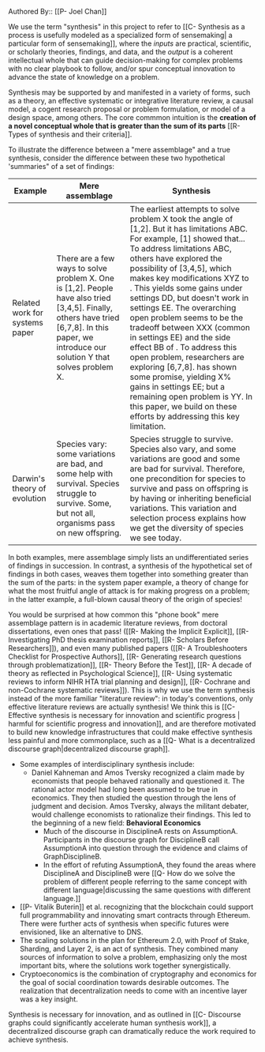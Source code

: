 ---
---
Authored By:: [[P- Joel Chan]]

We use the term "synthesis" in this project to refer to [[C- Synthesis as a process is usefully modeled as a specialized form of sensemaking| a particular form of sensemaking]], where the *inputs* are practical, scientific, or scholarly theories, findings, and data, and the *output* is a coherent intellectual whole that can guide decision-making for complex problems with no clear playbook to follow, and/or spur conceptual innovation to advance the state of knowledge on a problem.

Synthesis may be supported by and manifested in a variety of forms, such as a theory, an effective systematic or integrative literature review, a causal model, a cogent research proposal or problem formulation, or model of a design space, among others. The core commmon intuition is the **creation of a novel conceptual whole that is greater than the sum of its parts** [[R- Types of synthesis and their criteria]].

To illustrate the difference between a "mere assemblage" and a true synthesis, consider the difference between these two hypothetical 'summaries" of a set of findings:

| Example                        | Mere assemblage                                                                                                                                                                              | Synthesis                                                                                                                                                                                                                                                                                                                                                                                                                                                                                                                                                                                                                                                                                     |
| ------------------------------ | -------------------------------------------------------------------------------------------------------------------------------------------------------------------------------------------- | --------------------------------------------------------------------------------------------------------------------------------------------------------------------------------------------------------------------------------------------------------------------------------------------------------------------------------------------------------------------------------------------------------------------------------------------------------------------------------------------------------------------------------------------------------------------------------------------------------------------------------------------------------------------------------------------- |
| Related work for systems paper | There are a few ways to solve problem X. One is [1,2]. People have also tried [3,4,5]. Finally, others have tried [6,7,8]. In this paper, we introduce our solution Y that solves problem X. | The earliest attempts to solve problem X took the angle of [1,2]. But it has limitations ABC. For example, [1] showed that... To address limitations ABC, others have explored the possibility of [3,4,5], which makes key modifications XYZ to . This yields some gains under settings DD, but doesn't work in settings EE. The overarching open problem seems to be the tradeoff between XXX (common in settings EE) and the side effect BB of . To address this open problem, researchers are exploring [6,7,8]. has shown some promise, yielding X% gains in settings EE; but a remaining open problem is YY. In this paper, we build on these efforts by addressing this key limitation. |
| Darwin's theory of evolution   | Species vary: some variations are bad, and some help with survival. Species struggle to survive. Some, but not all, organisms pass on new offspring.                                         | Species struggle to survive. Species also vary, and some variations are good and some are bad for survival. Therefore, one precondition for species to survive and pass on offspring is by having or inheriting beneficial variations. This variation and selection process explains how we get the diversity of species we see today.                                                                                                                                                                                                                                                                                                                                                        |
  
In both examples, mere assemblage simply lists an undifferentiated series of findings in succession. In contrast, a synthesis of the hypothetical set of findings in both cases, weaves them together into something greater than the sum of the parts: in the system paper example, a theory of change for what the most fruitful angle of attack is for making progress on a problem; in the latter example, a full-blown causal theory of the origin of species!

You would be surprised at how common this "phone book" mere assemblage pattern is in academic literature reviews, from doctoral dissertations, even ones that pass! ([[R- Making the Implicit Explicit]], [[R- Investigating PhD thesis examination reports]], [[R- Scholars Before Researchers]]), and even many published papers ([[R- A Troubleshooters Checklist for Prospective Authors]], [[R- Generating research questions through problematization]], [[R- Theory Before the Test]], [[R- A decade of theory as reflected in Psychological Science]], [[R- Using systematic reviews to inform NIHR HTA trial planning and design]], [[R- Cochrane and non-Cochrane systematic reviews]]). This is why we use the term synthesis instead of the more familiar "literature review": in today's conventions, only effective literature reviews are actually synthesis! We think this is [[C- Effective synthesis is necessary for innovation and scientific progress | harmful for scientific progress and innovation]], and are therefore motivated to build new knowledge infrastructures that could make effective synthesis less painful and more commonplace, such as a [[Q- What is a decentralized discourse graph|decentralized discourse graph]].

- Some examples of interdisciplinary synthesis include:
	- Daniel Kahneman and Amos Tversky recognized a claim made by economists that people behaved rationally and questioned it. The rational actor model had long been assumed to be true in economics. They then studied the question through the lens of judgment and decision. Amos Tversky, always the militant debater, would challenge economists to rationalize their findings. This led to the beginning of a new field: **Behavioral Economics**
		- Much of the discourse in DisciplineA rests on AssumptionA. Participants in the discourse graph for DisciplineB call AssumptionA into question through the evidence and claims of GraphDisciplineB. 
		- In the effort of refuting AssumptionA, they found the areas where DisciplineA and DisciplineB were [[Q- How do we solve the problem of different people referring to the same concept with different language|discussing the same questions with different language.]]
- [[P- Vitalik Buterin]] et al. recognizing that the blockchain could support full programmability and innovating smart contracts through Ethereum. There were further acts of synthesis when specific futures were envisioned, like an alternative to DNS. 
- The scaling solutions in the plan for Ethereum 2.0, with Proof of Stake, Sharding, and Layer 2, is an act of synthesis. They combined many sources of information to solve a problem, emphasizing only the most important bits, where the solutions work together synergistically.
- Cryptoeconomics is the combination of cryptography and economics for the goal of social coordination towards desirable outcomes. The realization that decentralization needs to come with an incentive layer was a key insight.

Synthesis is necessary for innovation, and as outlined in [[C- Discourse graphs could significantly accelerate human synthesis work]], a decentralized discourse graph can dramatically reduce the work required to achieve synthesis.